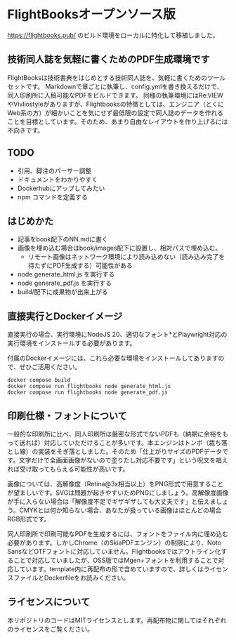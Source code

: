 # FlightBooksオープンソース版

https://flightbooks.pub/ のビルド環境をローカルに特化して移植しました。

## 技術同人誌を気軽に書くためのPDF生成環境です

FlightBooksは技術書典をはじめとする技術同人誌を、気軽に書くためのツールセットです。
Markdownで章ごとに執筆し、config.ymlを書き換えるだけで、同人印刷所に入稿可能なPDFをビルドできます。
同様の執筆環境にはRe:VIEWやVivliostyleがありますが、Flightbooksの特徴としては、エンジニア（とくにWeb系の方）が細かいことを気にせず最低限の設定で同人誌のデータを作れることを目標としています。そのため、あまり自由なレイアウトを作り上げるには不向きです。

## TODO

- 引用、脚注のパーサー調整
- ドキュメントをわかりやすく
- Dockerhubにアップしてみたい
- npm コマンドを定義する

## はじめかた

- 記事をbook配下のNN.mdに書く
- 画像を埋め込む場合はbook/images配下に設置し、相対パスで埋め込む。
  - リモート画像はネットワーク環境により読み込めない（読み込み完了を待たずにPDF生成する）可能性がある
- node generate_html.js を実行する
- node generate_pdf.js を実行する
- build/配下に成果物が出来上がる

## 直接実行とDockerイメージ

直接実行の場合、実行環境にNodeJS 20、適切なフォント*とPlaywright対応の実行環境をインストールする必要があります。

付属のDockerイメージには、これら必要な環境をインストールしてありますので、ぜひご活用ください。

```
docker compose build
docker compose run flightbooks node generate_html.js
docker compose run flightbooks node generate_pdf.js
```

## 印刷仕様・フォントについて

一般的な印刷所に比べ、同人印刷所は厳密な形式でないPDFも（納期に余裕をもって送れば）対応していただけることが多いです。本エンジンはトンボ（裁ち落とし線）の実装をそぎ落としました。そのため「仕上がりサイズのPDFデータです。文字だけで全画面画像がないので塗りたし対応不要です」という呪文を唱えれば受け取ってもらえる可能性が高いです。

画像については、高解像度（Retina@3x相当以上）をPNG形式で用意することが望ましいです。SVGは問題が起きやすいためPNGにしましょう。高解像度画像が手に入らない場合は「解像度不足でギザギザしても大丈夫です」と伝えましょう。CMYKとは何か知らない場合、あなたが扱っている画像はほとんどの場合RGB形式です。

同人印刷所で印刷可能なPDFを生成するには、フォントをファイル内に埋め込む必要があります。しかしChrome（のSkiaPDFエンジン）の制限により、Noto SansなどOTFフォントに対応していません。Flightbooksではアウトライン化することで対応していましたが、OSS版ではMgen+フォントを利用することで対応しています。template内に再配布の形で含めていますので、詳しくはライセンスファイルとDockerfileをお読みください。

## ライセンスについて

本リポジトリのコードはMITライセンスとします。再配布物に関してはそれぞれのライセンスをご覧ください。